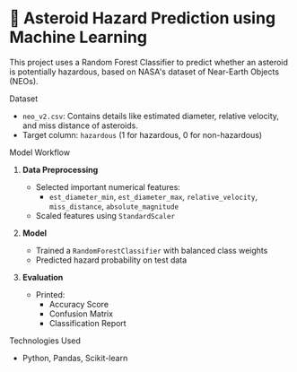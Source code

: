 # 🌠 Asteroid Hazard Prediction using Machine Learning

This project uses a Random Forest Classifier to predict whether an asteroid is potentially hazardous, based on NASA's dataset of Near-Earth Objects (NEOs).

Dataset
- `neo_v2.csv`: Contains details like estimated diameter, relative velocity, and miss distance of asteroids.
- Target column: `hazardous` (1 for hazardous, 0 for non-hazardous)

Model Workflow

1. **Data Preprocessing**
   - Selected important numerical features:
     - `est_diameter_min`, `est_diameter_max`, `relative_velocity`, `miss_distance`, `absolute_magnitude`
   - Scaled features using `StandardScaler`

2. **Model**
   - Trained a `RandomForestClassifier` with balanced class weights
   - Predicted hazard probability on test data

3. **Evaluation**
   - Printed:
     - Accuracy Score
     - Confusion Matrix
     - Classification Report

Technologies Used
- Python, Pandas, Scikit-learn



